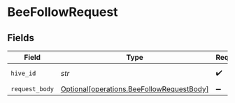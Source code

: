 # BeeFollowRequest


## Fields

| Field                                                                                        | Type                                                                                         | Required                                                                                     | Description                                                                                  | Example                                                                                      |
| -------------------------------------------------------------------------------------------- | -------------------------------------------------------------------------------------------- | -------------------------------------------------------------------------------------------- | -------------------------------------------------------------------------------------------- | -------------------------------------------------------------------------------------------- |
| `hive_id`                                                                                    | *str*                                                                                        | :heavy_check_mark:                                                                           | The UUID of the Hive                                                                         | HIVE12                                                                                       |
| `request_body`                                                                               | [Optional[operations.BeeFollowRequestBody]](../../models/operations/beefollowrequestbody.md) | :heavy_minus_sign:                                                                           | N/A                                                                                          |                                                                                              |